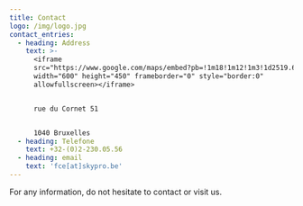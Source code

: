 ```yaml
---
title: Contact
logo: /img/logo.jpg
contact_entries:
  - heading: Address
    text: >-
      <iframe
      src="https://www.google.com/maps/embed?pb=!1m18!1m12!1m3!1d2519.6160019033464!2d4.382142486909369!3d50.838276273708786!2m3!1f0!2f0!3f0!3m2!1i1024!2i768!4f13.1!3m3!1m2!1s0x47c3c4a2c2ac53b1%3A0x19942febfaa17d0f!2sRue+du+Cornet+51%2C+1040+Etterbeek!5e0!3m2!1sen!2sbe!4v1517737162852"
      width="600" height="450" frameborder="0" style="border:0"
      allowfullscreen></iframe>


      rue du Cornet 51


      1040 Bruxelles
  - heading: Telefone
    text: +32-(0)2-230.05.56
  - heading: email
    text: 'fce[at]skypro.be'
---
```


For any information, do not hesitate to contact or visit us.
